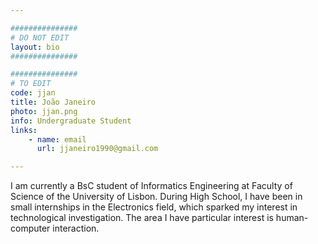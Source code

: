 ```yaml
---

###############
# DO NOT EDIT
layout: bio
###############

###############
# TO EDIT
code: jjan
title: João Janeiro
photo: jjan.png
info: Undergraduate Student
links:
    - name: email
      url: jjaneiro1990@gmail.com

---
```


I am currently a BsC student of Informatics Engineering at Faculty of Science of the University of Lisbon.
During High School, I have been in small internships in the Electronics field, which sparked my interest in technological investigation.
The area I have particular interest is human-computer interaction.